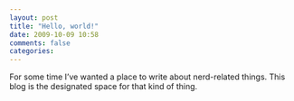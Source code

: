 ```yaml
---
layout: post
title: "Hello, world!"
date: 2009-10-09 10:58
comments: false
categories:
---
```


For some time I’ve wanted a place to write about nerd-related things.
This blog is the designated space for that kind of thing.
